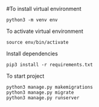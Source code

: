 #To install virtual environment
```
python3 -m venv env
```
To activate virtual environment
```
source env/bin/activate
```

Install dependencies
```
pip3 install -r requirements.txt
```

To start project
```
python3 manage.py makemigrations
python3 manage.py migrate
python3 manage.py runserver
```
